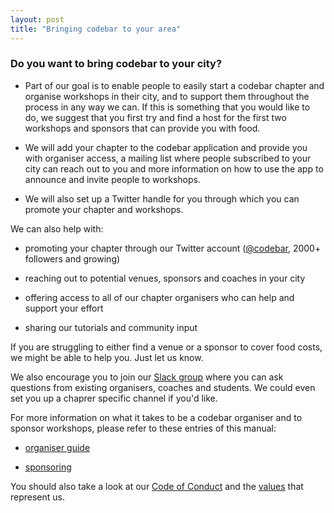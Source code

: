 ```yaml
---
layout: post
title: "Bringing codebar to your area"
---
```


### Do you want to bring codebar to your city?

- Part of our goal is to enable people to easily start a codebar chapter and organise workshops in their city, and to support them throughout the process in any way we can. If this is something that you would like to do, we suggest that you first try and find a host for the first two workshops and sponsors that can provide you with food.

- We will add your chapter to the codebar application and provide you with organiser access, a mailing list where people subscribed to your city can reach out to you and more information on how to use the app to announce and invite people to workshops.

- We will also set up a Twitter handle for you through which you can promote your chapter and workshops.

We can also help with:

- promoting your chapter through our Twitter account ([@codebar](https://twitter.com/codebar), 2000+ followers and growing)

- reaching out to potential venues, sponsors and coaches in your city

- offering access to all of our chapter organisers who can help and support your effort

- sharing our tutorials and community input

If you are struggling to either find a venue or a sponsor to cover food costs, we might be able to help you. Just let us know.

We also encourage you to join our [Slack group](http://codebar-slack.herokuapp.com/) where you can ask questions from existing organisers, coaches and students. We could even set you up a chaprer specific channel if you'd like.

For more information on what it takes to be a codebar organiser and to sponsor workshops, please refer to these entries of this manual:

- [organiser guide](http://manual.codebar.io/organiser-guide.html)

- [sponsoring](http://manual.codebar.io/becoming-a-sponsor.html)

You should also take a look at our [Code of Conduct](http://codebar.io/code-of-conduct) and the [values](/our-values.html) that represent us.

